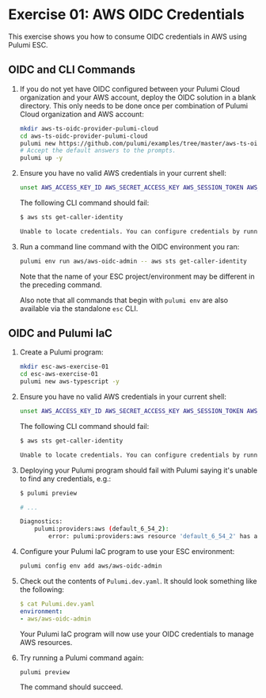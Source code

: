 # Exercise 01: AWS OIDC Credentials

This exercise shows you how to consume OIDC credentials in AWS using Pulumi ESC.

## OIDC and CLI Commands

1. If you do not yet have OIDC configured between your Pulumi Cloud organization and your AWS account, deploy the OIDC solution in a blank directory. This only needs to be done once per combination of Pulumi Cloud organization and AWS account:

   ```bash
   mkdir aws-ts-oidc-provider-pulumi-cloud
   cd aws-ts-oidc-provider-pulumi-cloud
   pulumi new https://github.com/pulumi/examples/tree/master/aws-ts-oidc-provider-pulumi-cloud
   # Accept the default answers to the prompts.
   pulumi up -y
   ```

1. Ensure you have no valid AWS credentials in your current shell:

   ```bash
   unset AWS_ACCESS_KEY_ID AWS_SECRET_ACCESS_KEY AWS_SESSION_TOKEN AWS_PROFILE
   ```

   The following CLI command should fail:

   ```bash
   $ aws sts get-caller-identity

   Unable to locate credentials. You can configure credentials by running "aws configure".
   ```

1. Run a command line command with the OIDC environment you ran:

   ```bash
   pulumi env run aws/aws-oidc-admin -- aws sts get-caller-identity
   ```

   Note that the name of your ESC project/environment may be different in the preceding command.

   Also note that all commands that begin with `pulumi env` are also available via the standalone `esc` CLI.

## OIDC and Pulumi IaC

1. Create a Pulumi program:

   ```bash
   mkdir esc-aws-exercise-01
   cd esc-aws-exercise-01
   pulumi new aws-typescript -y
   ```

1. Ensure you have no valid AWS credentials in your current shell:

   ```bash
   unset AWS_ACCESS_KEY_ID AWS_SECRET_ACCESS_KEY AWS_SESSION_TOKEN AWS_PROFILE
   ```

   The following CLI command should fail:

   ```bash
   $ aws sts get-caller-identity

   Unable to locate credentials. You can configure credentials by running "aws configure".
   ```

1. Deploying your Pulumi program should fail with Pulumi saying it's unable to find any credentials, e.g.:

   ```bash
   $ pulumi preview

   # ...

   Diagnostics:
       pulumi:providers:aws (default_6_54_2):
           error: pulumi:providers:aws resource 'default_6_54_2' has a problem: No valid credential sources found.
   ```

1. Configure your Pulumi IaC program to use your ESC environment:

   ```bash
   pulumi config env add aws/aws-oidc-admin
   ```

1. Check out the contents of `Pulumi.dev.yaml`. It should look something like the following:

   ```yaml
   $ cat Pulumi.dev.yaml
   environment:
   - aws/aws-oidc-admin
   ```

   Your Pulumi IaC program will now use your OIDC credentials to manage AWS resources.

1. Try running a Pulumi command again:

   ```bash
   pulumi preview
   ```

   The command should succeed.
